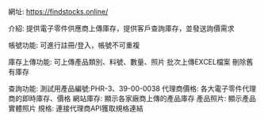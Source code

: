 網址: https://findstocks.online/

介紹: 提供電子零件供應商上傳庫存，提供客戶查詢庫存，並發送詢價需求


帳號功能:
  可進行註冊/登入，帳號不可重複
  
庫存上傳功能:
  可上傳產品類別、料號、數量、照片
  批次上傳EXCEL檔案
  刪除舊有庫存
  
查詢功能:
  測試用產品編號:PHR-3、39-00-0038
  代理商價格: 各大電子零件代理商的即時庫存、價格
  網站庫存: 顯示各家廠商上傳的產品庫存
  產品照片: 顯示產品實體照片
  規格: 連接代理商API獲取規格連結
  
